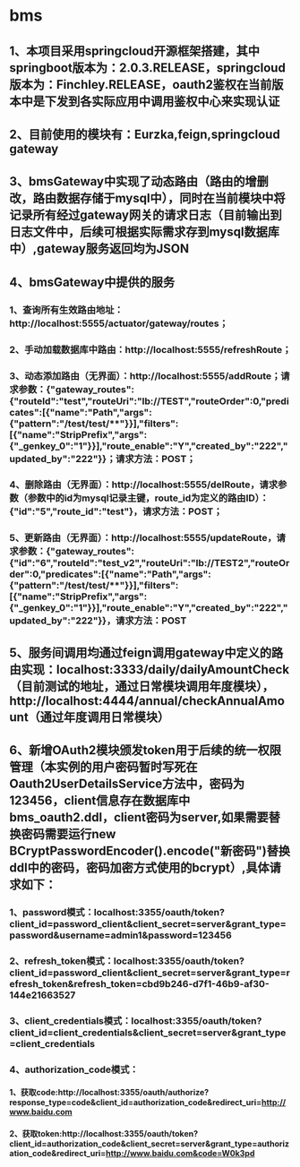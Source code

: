 # bms
## 1、本项目采用springcloud开源框架搭建，其中springboot版本为：2.0.3.RELEASE，springcloud版本为：Finchley.RELEASE，oauth2鉴权在当前版本中是下发到各实际应用中调用鉴权中心来实现认证
## 2、目前使用的模块有：Eurzka,feign,springcloud gateway
## 3、bmsGateway中实现了动态路由（路由的增删改，路由数据存储于mysql中），同时在当前模块中将记录所有经过gateway网关的请求日志（目前输出到日志文件中，后续可根据实际需求存到mysql数据库中）,gateway服务返回均为JSON
## 4、bmsGateway中提供的服务
### 1、查询所有生效路由地址：http://localhost:5555/actuator/gateway/routes；
### 2、手动加载数据库中路由：http://localhost:5555/refreshRoute；
### 3、动态添加路由（无界面）：http://localhost:5555/addRoute；请求参数：{"gateway_routes":{"routeId":"test","routeUri":"lb://TEST","routeOrder":0,"predicates":[{"name":"Path","args":{"pattern":"/test/test/**"}}],"filters":[{"name":"StripPrefix","args":{"_genkey_0":"1"}}],"route_enable":"Y","created_by":"222","updated_by":"222"}}；请求方法：POST；
### 4、删除路由（无界面）：http://localhost:5555/delRoute，请求参数（参数中的id为mysql记录主键，route_id为定义的路由ID）：{"id":"5","route_id":"test"}，请求方法：POST；
### 5、更新路由（无界面）：http://localhost:5555/updateRoute，请求参数：{"gateway_routes":{"id":"6","routeId":"test_v2","routeUri":"lb://TEST2","routeOrder":0,"predicates":[{"name":"Path","args":{"pattern":"/test/test/**"}}],"filters":[{"name":"StripPrefix","args":{"_genkey_0":"1"}}],"route_enable":"Y","created_by":"222","updated_by":"222"}}，请求方法：POST
## 5、服务间调用均通过feign调用gateway中定义的路由实现：localhost:3333/daily/dailyAmountCheck（目前测试的地址，通过日常模块调用年度模块），http://localhost:4444/annual/checkAnnualAmount（通过年度调用日常模块）
## 6、新增OAuth2模块颁发token用于后续的统一权限管理（本实例的用户密码暂时写死在Oauth2UserDetailsService方法中，密码为123456，client信息存在数据库中bms_oauth2.ddl，client密码为server,如果需要替换密码需要运行new BCryptPasswordEncoder().encode("新密码")替换ddl中的密码，密码加密方式使用的bcrypt）,具体请求如下：
### 1、password模式：localhost:3355/oauth/token?client_id=password_client&client_secret=server&grant_type=password&username=admin1&password=123456
### 2、refresh_token模式：localhost:3355/oauth/token?client_id=password_client&client_secret=server&grant_type=refresh_token&refresh_token=cbd9b246-d7f1-46b9-af30-144e21663527
### 3、client_credentials模式：localhost:3355/oauth/token?client_id=client_credentials&client_secret=server&grant_type=client_credentials
### 4、authorization_code模式：
#### 1、获取code:http://localhost:3355/oauth/authorize?response_type=code&client_id=authorization_code&redirect_uri=http://www.baidu.com
#### 2、获取token:http://localhost:3355/oauth/token?client_id=authorization_code&client_secret=server&grant_type=authorization_code&redirect_uri=http://www.baidu.com&code=W0k3pd